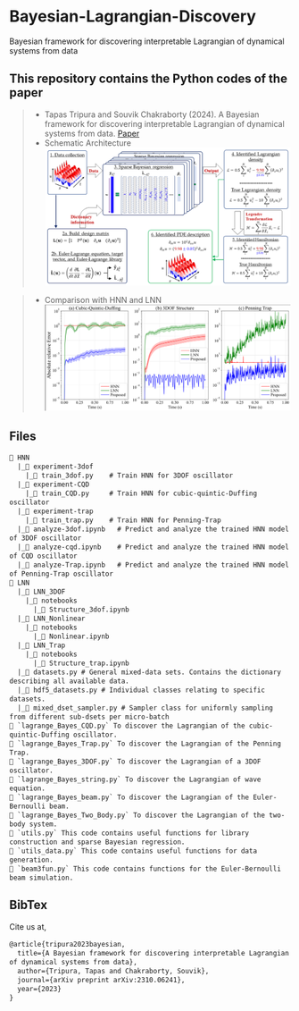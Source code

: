 # Bayesian-Lagrangian-Discovery
Bayesian framework for discovering interpretable Lagrangian of dynamical systems from data

## This repository contains the Python codes of the paper 
  > + Tapas Tripura and Souvik Chakraborty (2024). A Bayesian framework for discovering interpretable Lagrangian of dynamical systems from data. [Paper](https://arxiv.org/abs/2310.06241)
  > + Schematic Architecture
  ![Schematic Architecture](Methodology_Lagrange.png)

  > + Comparison with HNN and LNN
  ![Comparison](Comparison.png)  

## Files
```
📂 HNN
  |_📂 experiment-3dof
    |_📄 train_3dof.py    # Train HNN for 3DOF oscillator
  |_📂 experiment-CQD
    |_📄 train_CQD.py     # Train HNN for cubic-quintic-Duffing oscillator
  |_📂 experiment-trap
    |_📄 train_trap.py    # Train HNN for Penning-Trap
  |_📄 analyze-3dof.ipynb   # Predict and analyze the trained HNN model of 3DOF oscillator
  |_📄 analyze-cqd.ipynb    # Predict and analyze the trained HNN model of CQD oscillator
  |_📄 analyze-Trap.ipynb   # Predict and analyze the trained HNN model of Penning-Trap oscillator
📂 LNN
  |_📂 LNN_3DOF
    |_📂 notebooks
      |_📄 Structure_3dof.ipynb
  |_📂 LNN_Nonlinear
    |_📂 notebooks
      |_📄 Nonlinear.ipynb
  |_📂 LNN_Trap
    |_📂 notebooks
      |_📄 Structure_trap.ipynb
  |_📄 datasets.py # General mixed-data sets. Contains the dictionary describing all available data.
  |_📄 hdf5_datasets.py # Individual classes relating to specific datasets. 
  |_📄 mixed_dset_sampler.py # Sampler class for uniformly sampling from different sub-dsets per micro-batch
📄 `lagrange_Bayes_CQD.py` To discover the Lagrangian of the cubic-quintic-Duffing oscillator.
📄 `lagrange_Bayes_Trap.py` To discover the Lagrangian of the Penning Trap.
📄 `lagrange_Bayes_3DOF.py` To discover the Lagrangian of a 3DOF oscillator.
📄 `lagrange_Bayes_string.py` To discover the Lagrangian of wave equation.
📄 `lagrange_Bayes_beam.py` To discover the Lagrangian of the Euler-Bernoulli beam.
📄 `lagrange_Bayes_Two_Body.py` To discover the Lagrangian of the two-body system.
📄 `utils.py` This code contains useful functions for library construction and sparse Bayesian regression.
📄 `utils_data.py` This code contains useful functions for data generation.
📄 `beam3fun.py` This code contains functions for the Euler-Bernoulli beam simulation.
```
    
## BibTex
Cite us at,
```
@article{tripura2023bayesian,
  title={A Bayesian framework for discovering interpretable Lagrangian of dynamical systems from data},
  author={Tripura, Tapas and Chakraborty, Souvik},
  journal={arXiv preprint arXiv:2310.06241},
  year={2023}
}
```
